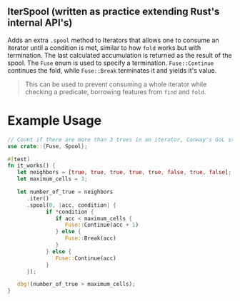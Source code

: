## IterSpool (written as practice extending Rust's internal API's)

Adds an extra `.spool` method to Iterators that allows one to consume an
iterator until a condition is met, similar to how `fold` works but with
termination. The last calculated accumulation is returned as the result of the
spool. The `Fuse` enum is used to specify a termination. `Fuse::Continue`
continues the fold, while `Fuse::Break` terminates it and yields it's value.

> This can be used to prevent consuming a whole iterator while checking a predicate, borrowing features from `find` and `fold`.

# Example Usage

```rust
// Count if there are more than 3 trues in an iterator, Conway's GoL style
use crate::{Fuse, Spool};

#[test]
fn it_works() {
   let neighbors = [true, true, true, true, true, false, true, false];
   let maximum_cells = 3;

   let number_of_true = neighbors
      .iter()
      .spool(0, |acc, condition| {
            if *condition {
               if acc < maximum_cells {
                  Fuse::Continue(acc + 1)
               } else {
                  Fuse::Break(acc)
               }
            } else {
               Fuse::Continue(acc)
            }
      });

   dbg!(number_of_true > maximum_cells);
}
```
